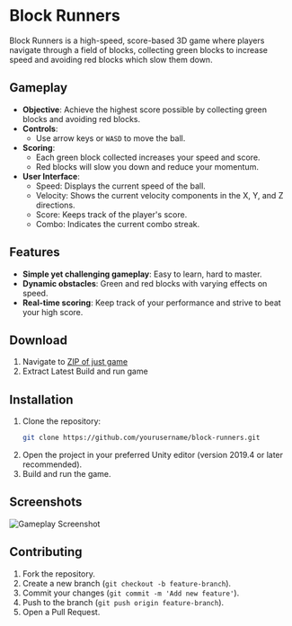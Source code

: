 # Block Runners

Block Runners is a high-speed, score-based 3D game where players navigate through a field of blocks, collecting green blocks to increase speed and avoiding red blocks which slow them down. 

## Gameplay

- **Objective**: Achieve the highest score possible by collecting green blocks and avoiding red blocks.
- **Controls**:
  - Use arrow keys or `WASD` to move the ball.
- **Scoring**:
  - Each green block collected increases your speed and score.
  - Red blocks will slow you down and reduce your momentum.
- **User Interface**:
  - Speed: Displays the current speed of the ball.
  - Velocity: Shows the current velocity components in the X, Y, and Z directions.
  - Score: Keeps track of the player's score.
  - Combo: Indicates the current combo streak.

## Features

- **Simple yet challenging gameplay**: Easy to learn, hard to master.
- **Dynamic obstacles**: Green and red blocks with varying effects on speed.
- **Real-time scoring**: Keep track of your performance and strive to beat your high score.
  
## Download
1. Navigate to [ZIP of just game](https://github.com/OkimaSha/Block-Runners/blob/main/Latest%20Build%20Blockrunners.zip)
2. Extract Latest Build and run game
   
## Installation

1. Clone the repository:
    ```sh
    git clone https://github.com/yourusername/block-runners.git
    ```
2. Open the project in your preferred Unity editor (version 2019.4 or later recommended).
3. Build and run the game.

## Screenshots

![Gameplay Screenshot](https://github.com/OkimaSha/Block-Runners/blob/main/Block%20runners%20Gameplay.png)

## Contributing

1. Fork the repository.
2. Create a new branch (`git checkout -b feature-branch`).
3. Commit your changes (`git commit -m 'Add new feature'`).
4. Push to the branch (`git push origin feature-branch`).
5. Open a Pull Request.
